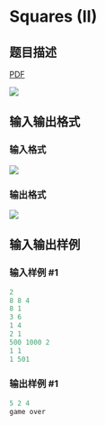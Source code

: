 # Squares (II)

## 题目描述

[problemUrl]: https://uva.onlinejudge.org/index.php?option=com_onlinejudge&Itemid=8&category=7&page=show_problem&problem=500

[PDF](https://uva.onlinejudge.org/external/5/p559.pdf)

![](https://cdn.luogu.com.cn/upload/vjudge_pic/UVA559/08922a1bf49c1534e0b4ece487a139d82c3b31f9.png)

## 输入输出格式

### 输入格式

![](https://cdn.luogu.com.cn/upload/vjudge_pic/UVA559/96fe37be0bd4418b65563add84e31c86225f7547.png)

### 输出格式

![](https://cdn.luogu.com.cn/upload/vjudge_pic/UVA559/20ed3f29c3110d58be80cf154664f75cb94c1832.png)

## 输入输出样例

### 输入样例 #1

```cpp
2
8 8 4
8 1
3 6
1 4
2 1
500 1000 2
1 1
1 501
```


### 输出样例 #1

```cpp
5 2 4
game over
```


